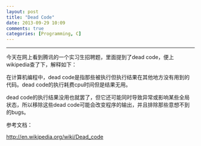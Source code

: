 ```yaml
---
layout: post
title: "Dead Code"
date: 2013-09-29 10:09
comments: true
categories: [Programming, C]
---
```

---
今天在网上看到腾讯的一个实习生招聘题，里面提到了dead code，便上wikipedia查了下，解释如下：

在计算机编程中，dead code是指那些被执行但执行结果在其他地方没有用到的代码。dead code的执行耗费cpu时间但是结果无用。

dead code的执行结果没用也就罢了，但它还可能同时导致异常或影响某些全局状态，所以移除这些dead code可能会改变程序的输出，并且排除那些意想不到的bugs。

参考文档：

http://en.wikipedia.org/wiki/Dead_code
